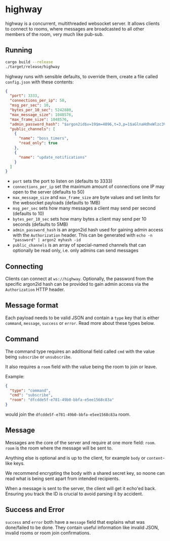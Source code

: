 # highway

highway is a concurrent, multithreaded websocket server. It allows clients to connect to rooms, where messages are broadcasted to all other members of the room, very much like pub-sub.

## Running

```sh
cargo build --release
./target/release/highway
```

highway runs with sensible defaults, to override them, create a file called `config.json` with these contents:

```json
{
  "port": 3333,
  "connections_per_ip": 50,
  "msg_per_sec": 10,
  "bytes_per_10_sec": 5242880,
  "max_message_size": 1048576,
  "max_frame_size": 1048576,
  "admin_password_hash": "$argon2id$v=19$m=4096,t=3,p=1$aGlnaHdheWlzc3VwcmVtZQ$KppnM084YRY1MkzMPteCzn+QF30mwFl9qIuwHUOsGfE",
  "public_channels": [
    {
      "name": "boss_timers",
      "read_only": true
    },
    {
      "name": "update_notifications"
    }
  ]
}
```

- `port` sets the port to listen on (defaults to 3333)
- `connections_per_ip` set the maximum amount of connections one IP may open to the server (defaults to 50)
- `max_message_size` and `max_frame_size` are byte values and set limits for the websocket payloads (defaults to 1MB)
- `msg_per_sec` sets how many messages a client may send per second (defaults to 10)
- `bytes_per_10_sec` sets how many bytes a client may send per 10 seconds (defaults to 5MB)
- `admin_password_hash` is an argon2id hash used for gaining admin access with the `Authorization` header. This can be generated with `echo -n "password" | argon2 myhash -id`
- `public_channels` is an array of special-named channels that can optionally be read only, i.e. only admins can send messages

## Connecting

Clients can connect at `ws://highway`. Optionally, the password from the specific argon2id hash can be provided to gain admin access via the `Authorization` HTTP header.

## Message format

Each payload needs to be valid JSON and contain a `type` key that is either `command`, `message`, `success` or `error`.
Read more about these types below.

## Command

The command type requires an additional field called `cmd` with the value being `subscribe` or `unsubscribe`.

It also requires a `room` field with the value being the room to join or leave.

Example:

```json
{
  "type": "command",
  "cmd": "subscribe",
  "room": "dfcdde5f-e781-49b0-bbfa-e5ee1568c83a"
}
```

would join the `dfcdde5f-e781-49b0-bbfa-e5ee1568c83a` room.

## Message

Messages are the core of the server and require at one more field: `room`. `room` is the room where the message will be sent to.

Anything else is optional and is up to the client, for example `body` or `content`-like keys.

We recommend encrypting the body with a shared secret key, so noone can read what is being sent apart from intended recipients.

When a message is sent to the server, the client will get it echo'ed back. Ensuring you track the ID is crucial to avoid parsing it by accident.

## Success and Error

`success` and `error` both have a `message` field that explains what was done/failed to be done. They contain useful information like invalid JSON, invalid rooms or room join confirmations.
